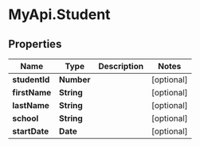 # MyApi.Student

## Properties
Name | Type | Description | Notes
------------ | ------------- | ------------- | -------------
**studentId** | **Number** |  | [optional] 
**firstName** | **String** |  | [optional] 
**lastName** | **String** |  | [optional] 
**school** | **String** |  | [optional] 
**startDate** | **Date** |  | [optional] 


